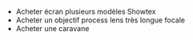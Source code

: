 - Acheter écran plusieurs modèles Showtex
- Acheter un objectif process lens très longue focale
- Acheter une caravane

